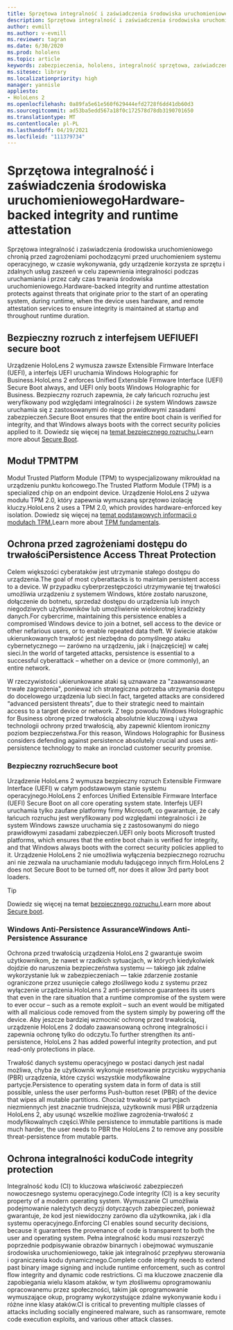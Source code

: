 ```yaml
---
title: Sprzętowa integralność i zaświadczenia środowiska uruchomieniowego
description: Sprzętowa integralność i zaświadczenia środowiska uruchomieniowego
author: evmill
ms.author: v-evmill
ms.reviewer: tagran
ms.date: 6/30/2020
ms.prod: hololens
ms.topic: article
keywords: zabezpieczenia, hololens, integralność sprzętowa, zaświadczenia środowiska uruchomieniowego, uefi, bezpieczny rozruch UEFI, bezpieczny rozruch, moduł TPM, ochrona przed zagrożeniami, gwarancja trwałości systemu Windows, integralność kodu, ochrona kodu,
ms.sitesec: library
ms.localizationpriority: high
manager: yannisle
appliesto:
- HoloLens 2
ms.openlocfilehash: 0a89fa5e61e560f629444efd2728f6dd41db60d3
ms.sourcegitcommit: ad53ba5edd567a18f0c172578d78db3190701650
ms.translationtype: MT
ms.contentlocale: pl-PL
ms.lasthandoff: 04/19/2021
ms.locfileid: "111379734"
---
```

# <a name="hardware-backed-integrity-and-runtime-attestation"></a><span data-ttu-id="812f6-104">Sprzętowa integralność i zaświadczenia środowiska uruchomieniowego</span><span class="sxs-lookup"><span data-stu-id="812f6-104">Hardware-backed integrity and runtime attestation</span></span>

<span data-ttu-id="812f6-105">Sprzętowa integralność i zaświadczenia środowiska uruchomieniowego chronią przed zagrożeniami pochodzącymi przed uruchomieniem systemu operacyjnego, w czasie wykonywania, gdy urządzenie korzysta ze sprzętu i zdalnych usług zaszeeń w celu zapewnienia integralności podczas uruchamiania i przez cały czas trwania środowiska uruchomieniowego.</span><span class="sxs-lookup"><span data-stu-id="812f6-105">Hardware-backed integrity and runtime attestation protects against threats that originate prior to the start of an operating system, during runtime, when the device uses hardware, and remote attestation services to ensure integrity is maintained at startup and throughout runtime duration.</span></span>

## <a name="uefi-secure-boot"></a><span data-ttu-id="812f6-106">Bezpieczny rozruch z interfejsem UEFI</span><span class="sxs-lookup"><span data-stu-id="812f6-106">UEFI secure boot</span></span>

<span data-ttu-id="812f6-107">Urządzenie HoloLens 2 wymusza zawsze Extensible Firmware Interface (UEFI), a interfejs UEFI uruchamia Windows Holographic for Business.</span><span class="sxs-lookup"><span data-stu-id="812f6-107">HoloLens 2 enforces Unified Extensible Firmware Interface (UEFI) Secure Boot always, and UEFI only boots Windows Holographic for Business.</span></span>
<span data-ttu-id="812f6-108">Bezpieczny rozruch zapewnia, że cały łańcuch rozruchu jest weryfikowany pod względami integralności i że system Windows zawsze uruchamia się z zastosowanymi do niego prawidłowymi zasadami zabezpieczeń.</span><span class="sxs-lookup"><span data-stu-id="812f6-108">Secure Boot ensures that the entire boot chain is verified for integrity, and that Windows always boots with the correct security policies applied to it.</span></span> <span data-ttu-id="812f6-109">Dowiedz się więcej na [temat bezpiecznego rozruchu.](https://docs.microsoft.com/windows-hardware/design/device-experiences/oem-secure-boot)</span><span class="sxs-lookup"><span data-stu-id="812f6-109">Learn more about [Secure Boot](https://docs.microsoft.com/windows-hardware/design/device-experiences/oem-secure-boot).</span></span>

## <a name="tpm"></a><span data-ttu-id="812f6-110">Moduł TPM</span><span class="sxs-lookup"><span data-stu-id="812f6-110">TPM</span></span>

<span data-ttu-id="812f6-111">Moduł Trusted Platform Module (TPM) to wyspecjalizowany mikroukład na urządzeniu punktu końcowego.</span><span class="sxs-lookup"><span data-stu-id="812f6-111">The Trusted Platform Module (TPM) is a specialized chip on an endpoint device.</span></span> <span data-ttu-id="812f6-112">Urządzenie HoloLens 2 używa modułu TPM 2.0, który zapewnia wymuszaną sprzętowo izolację kluczy.</span><span class="sxs-lookup"><span data-stu-id="812f6-112">HoloLens 2 uses a TPM 2.0, which provides hardware-enforced key isolation.</span></span> <span data-ttu-id="812f6-113">Dowiedz się więcej na [temat podstawowych informacji o modułach TPM.](https://docs.microsoft.com/windows/security/information-protection/tpm/tpm-fundamentals)</span><span class="sxs-lookup"><span data-stu-id="812f6-113">Learn more about [TPM fundamentals](https://docs.microsoft.com/windows/security/information-protection/tpm/tpm-fundamentals).</span></span>

## <a name="persistence-access-threat-protection"></a><span data-ttu-id="812f6-114">Ochrona przed zagrożeniami dostępu do trwałości</span><span class="sxs-lookup"><span data-stu-id="812f6-114">Persistence Access Threat Protection</span></span>

<span data-ttu-id="812f6-115">Celem większości cyberataków jest utrzymanie stałego dostępu do urządzenia.</span><span class="sxs-lookup"><span data-stu-id="812f6-115">The goal of most cyberattacks is to maintain persistent access to a device.</span></span> <span data-ttu-id="812f6-116">W przypadku cyberprzestępczości utrzymywanie tej trwałości umożliwia urządzeniu z systemem Windows, które zostało naruszone, dołączenie do botnetu, sprzedaż dostępu do urządzenia lub innych niegodziwych użytkowników lub umożliwienie wielokrotnej kradzieży danych.</span><span class="sxs-lookup"><span data-stu-id="812f6-116">For cybercrime, maintaining this persistence enables a compromised Windows device to join a botnet, sell access to the device or other nefarious users, or to enable repeated data theft.</span></span> <span data-ttu-id="812f6-117">W świecie ataków ukierunkowanych trwałość jest niezbędna do pomyślnego ataku cybernetycznego — zarówno na urządzeniu, jak i (najczęściej) w całej sieci.</span><span class="sxs-lookup"><span data-stu-id="812f6-117">In the world of targeted attacks, persistence is essential to a successful cyberattack – whether on a device or (more commonly), an entire network.</span></span>  

<span data-ttu-id="812f6-118">W rzeczywistości ukierunkowane ataki są uznawane za "zaawansowane trwałe zagrożenia", ponieważ ich strategiczna potrzeba utrzymania dostępu do docelowego urządzenia lub sieci.</span><span class="sxs-lookup"><span data-stu-id="812f6-118">In fact, targeted attacks are considered “advanced persistent threats”, due to their strategic need to maintain access to a target device or network.</span></span> <span data-ttu-id="812f6-119">Z tego powodu Windows Holographic for Business obronę przed trwałością absolutnie kluczową i używa technologii ochrony przed trwałością, aby zapewnić klientom ironiczny poziom bezpieczeństwa.</span><span class="sxs-lookup"><span data-stu-id="812f6-119">For this reason, Windows Holographic for Business considers defending against persistence absolutely crucial and uses anti-persistence technology to make an ironclad customer security promise.</span></span>

### <a name="secure-boot"></a><span data-ttu-id="812f6-120">Bezpieczny rozruch</span><span class="sxs-lookup"><span data-stu-id="812f6-120">Secure boot</span></span>

<span data-ttu-id="812f6-121">Urządzenie HoloLens 2 wymusza bezpieczny rozruch Extensible Firmware Interface (UEFI) w całym podstawowym stanie systemu operacyjnego.</span><span class="sxs-lookup"><span data-stu-id="812f6-121">HoloLens 2 enforces Unified Extensible Firmware Interface (UEFI) Secure Boot on all core operating system state.</span></span> <span data-ttu-id="812f6-122">Interfejs UEFI uruchamia tylko zaufane platformy firmy Microsoft, co gwarantuje, że cały łańcuch rozruchu jest weryfikowany pod względami integralności i że system Windows zawsze uruchamia się z zastosowanymi do niego prawidłowymi zasadami zabezpieczeń.</span><span class="sxs-lookup"><span data-stu-id="812f6-122">UEFI only boots Microsoft trusted platforms, which ensures that the entire boot chain is verified for integrity, and that Windows always boots with the correct security policies applied to it.</span></span> <span data-ttu-id="812f6-123">Urządzenie HoloLens 2 nie umożliwia wyłączenia bezpiecznego rozruchu ani nie zezwala na uruchamianie modułu ładującego innych firm.</span><span class="sxs-lookup"><span data-stu-id="812f6-123">HoloLens 2 does not Secure Boot to be turned off, nor does it allow 3rd party boot loaders.</span></span>

> [!Tip]
> <span data-ttu-id="812f6-124">Dowiedz się więcej na temat [bezpiecznego rozruchu.](https://docs.microsoft.com/windows-hardware/design/device-experiences/oem-secure-boot)</span><span class="sxs-lookup"><span data-stu-id="812f6-124">Learn more about [Secure boot](https://docs.microsoft.com/windows-hardware/design/device-experiences/oem-secure-boot).</span></span>

### <a name="windows-anti-persistence-assurance"></a><span data-ttu-id="812f6-125">Windows Anti-Persistence Assurance</span><span class="sxs-lookup"><span data-stu-id="812f6-125">Windows Anti-Persistence Assurance</span></span>

<span data-ttu-id="812f6-126">Ochrona przed trwałością urządzenia HoloLens 2 gwarantuje swoim użytkownikom, że nawet w rzadkich sytuacjach, w których kiedykolwiek dojdzie do naruszenia bezpieczeństwa systemu — takiego jak zdalne wykorzystanie luk w zabezpieczeniach — takie zdarzenie zostanie ograniczone przez usunięcie całego złośliwego kodu z systemu przez wyłączenie urządzenia.</span><span class="sxs-lookup"><span data-stu-id="812f6-126">HoloLens 2 anti-persistence guarantees its users that even in the rare situation that a runtime compromise of the system were to ever occur – such as a remote exploit – such an event would be mitigated with all malicious code removed from the system simply by powering off the device.</span></span> <span data-ttu-id="812f6-127">Aby jeszcze bardziej wzmocnić ochronę przed trwałością, urządzenie HoloLens 2 dodało zaawansowaną ochronę integralności i zapewnia ochronę tylko do odczytu.</span><span class="sxs-lookup"><span data-stu-id="812f6-127">To further strengthen its anti-persistence, HoloLens 2 has added powerful integrity protection, and put read-only protections in place.</span></span>

<span data-ttu-id="812f6-128">Trwałość danych systemu operacyjnego w postaci danych jest nadal możliwa, chyba że użytkownik wykonuje resetowanie przycisku wypychania (PBR) urządzenia, które czyści wszystkie modyfikowalne partycje.</span><span class="sxs-lookup"><span data-stu-id="812f6-128">Persistence to operating system data in form of data is still possible, unless the user performs Push-button reset (PBR) of the device that wipes all mutable partitions.</span></span> <span data-ttu-id="812f6-129">Chociaż trwałość w partycjach niezmiennych jest znacznie trudniejsza, użytkownik musi PBR urządzenia HoloLens 2, aby usunąć wszelkie możliwe zagrożenia-trwałość z modyfikowalnych części.</span><span class="sxs-lookup"><span data-stu-id="812f6-129">While persistence to immutable partitions is made much harder, the user needs to PBR the HoloLens 2 to remove any possible threat-persistence from mutable parts.</span></span>

## <a name="code-integrity-protection"></a><span data-ttu-id="812f6-130">Ochrona integralności kodu</span><span class="sxs-lookup"><span data-stu-id="812f6-130">Code integrity protection</span></span>

<span data-ttu-id="812f6-131">Integralność kodu (CI) to kluczowa właściwość zabezpieczeń nowoczesnego systemu operacyjnego.</span><span class="sxs-lookup"><span data-stu-id="812f6-131">Code integrity (CI) is a key security property of a modern operating system.</span></span> <span data-ttu-id="812f6-132">Wymuszanie CI umożliwia podejmowanie należytych decyzji dotyczących zabezpieczeń, ponieważ gwarantuje, że kod jest niewidoczny zarówno dla użytkownika, jak i dla systemu operacyjnego.</span><span class="sxs-lookup"><span data-stu-id="812f6-132">Enforcing CI enables sound security decisions, because it guarantees the provenance of code is transparent to both the user and operating system.</span></span> <span data-ttu-id="812f6-133">Pełna integralność kodu musi rozszerzyć poprzednie podpisywanie obrazów binarnych i obejmować wymuszanie środowiska uruchomieniowego, takie jak integralność przepływu sterowania i ograniczenia kodu dynamicznego.</span><span class="sxs-lookup"><span data-stu-id="812f6-133">Complete code integrity needs to extend past binary image signing and include runtime enforcement, such as control flow integrity and dynamic code restrictions.</span></span> <span data-ttu-id="812f6-134">Ci ma kluczowe znaczenie dla zapobiegania wielu klasom ataków, w tym złośliwemu oprogramowaniu opracowanemu przez społeczności, takim jak oprogramowanie wymuszające okup, programy wykorzystujące zdalne wykonywanie kodu i różne inne klasy ataków.</span><span class="sxs-lookup"><span data-stu-id="812f6-134">CI is critical to preventing multiple classes of attacks including socially engineered malware, such as ransomware, remote code execution exploits, and various other attack classes.</span></span>
